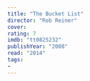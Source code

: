 ```yaml
---
title: "The Bucket List"
director: "Rob Reiner"
cover: 
rating: 7
imdb: "tt0825232"
publishYear: "2008"
read: "2014"
tags:
- 
---
```


